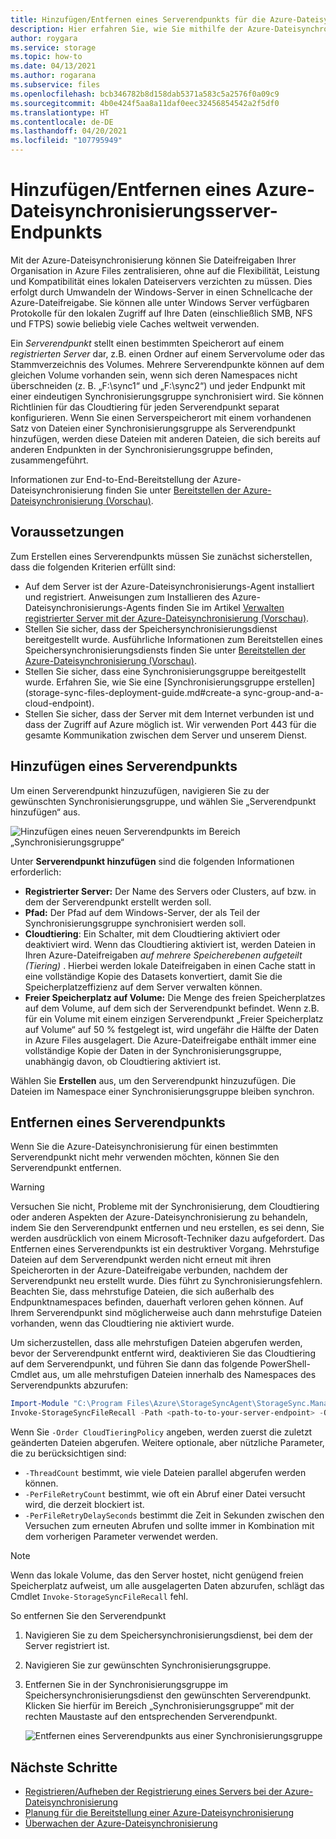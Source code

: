 ```yaml
---
title: Hinzufügen/Entfernen eines Serverendpunkts für die Azure-Dateisynchronisierung | Microsoft-Dokumentation
description: Hier erfahren Sie, wie Sie mithilfe der Azure-Dateisynchronisierung Serverendpunkte hinzufügen oder entfernen. Ein Serverendpunkt ist ein bestimmter Speicherort auf einem registrierten Server, z. B. ein Ordner auf einem Servervolume.
author: roygara
ms.service: storage
ms.topic: how-to
ms.date: 04/13/2021
ms.author: rogarana
ms.subservice: files
ms.openlocfilehash: bcb346782b8d158dab5371a583c5a2576f0a09c9
ms.sourcegitcommit: 4b0e424f5aa8a11daf0eec32456854542a2f5df0
ms.translationtype: HT
ms.contentlocale: de-DE
ms.lasthandoff: 04/20/2021
ms.locfileid: "107795949"
---
```

# <a name="addremove-an-azure-file-sync-server-endpoint"></a>Hinzufügen/Entfernen eines Azure-Dateisynchronisierungsserver-Endpunkts
Mit der Azure-Dateisynchronisierung können Sie Dateifreigaben Ihrer Organisation in Azure Files zentralisieren, ohne auf die Flexibilität, Leistung und Kompatibilität eines lokalen Dateiservers verzichten zu müssen. Dies erfolgt durch Umwandeln der Windows-Server in einen Schnellcache der Azure-Dateifreigabe. Sie können alle unter Windows Server verfügbaren Protokolle für den lokalen Zugriff auf Ihre Daten (einschließlich SMB, NFS und FTPS) sowie beliebig viele Caches weltweit verwenden.

Ein *Serverendpunkt* stellt einen bestimmten Speicherort auf einem *registrierten Server* dar, z.B. einen Ordner auf einem Servervolume oder das Stammverzeichnis des Volumes. Mehrere Serverendpunkte können auf dem gleichen Volume vorhanden sein, wenn sich deren Namespaces nicht überschneiden (z. B. „F:\sync1“ und „F:\sync2“) und jeder Endpunkt mit einer eindeutigen Synchronisierungsgruppe synchronisiert wird. Sie können Richtlinien für das Cloudtiering für jeden Serverendpunkt separat konfigurieren. Wenn Sie einen Serverspeicherort mit einem vorhandenen Satz von Dateien einer Synchronisierungsgruppe als Serverendpunkt hinzufügen, werden diese Dateien mit anderen Dateien, die sich bereits auf anderen Endpunkten in der Synchronisierungsgruppe befinden, zusammengeführt.

Informationen zur End-to-End-Bereitstellung der Azure-Dateisynchronisierung finden Sie unter [Bereitstellen der Azure-Dateisynchronisierung (Vorschau)](file-sync-deployment-guide.md).

## <a name="prerequisites"></a>Voraussetzungen
Zum Erstellen eines Serverendpunkts müssen Sie zunächst sicherstellen, dass die folgenden Kriterien erfüllt sind: 
- Auf dem Server ist der Azure-Dateisynchronisierungs-Agent installiert und registriert. Anweisungen zum Installieren des Azure-Dateisynchronisierungs-Agents finden Sie im Artikel [Verwalten registrierter Server mit der Azure-Dateisynchronisierung (Vorschau)](file-sync-server-registration.md). 
- Stellen Sie sicher, dass der Speichersynchronisierungsdienst bereitgestellt wurde. Ausführliche Informationen zum Bereitstellen eines Speichersynchronisierungsdiensts finden Sie unter [Bereitstellen der Azure-Dateisynchronisierung (Vorschau)](file-sync-deployment-guide.md). 
- Stellen Sie sicher, dass eine Synchronisierungsgruppe bereitgestellt wurde. Erfahren Sie, wie Sie eine [Synchronisierungsgruppe erstellen](storage-sync-files-deployment-guide.md#create-a sync-group-and-a-cloud-endpoint).
- Stellen Sie sicher, dass der Server mit dem Internet verbunden ist und dass der Zugriff auf Azure möglich ist. Wir verwenden Port 443 für die gesamte Kommunikation zwischen dem Server und unserem Dienst.

## <a name="add-a-server-endpoint"></a>Hinzufügen eines Serverendpunkts
Um einen Serverendpunkt hinzuzufügen, navigieren Sie zu der gewünschten Synchronisierungsgruppe, und wählen Sie „Serverendpunkt hinzufügen“ aus.

![Hinzufügen eines neuen Serverendpunkts im Bereich „Synchronisierungsgruppe“](media/storage-sync-files-server-endpoint/add-server-endpoint.png)

Unter **Serverendpunkt hinzufügen** sind die folgenden Informationen erforderlich:

- **Registrierter Server:** Der Name des Servers oder Clusters, auf bzw. in dem der Serverendpunkt erstellt werden soll.
- **Pfad:** Der Pfad auf dem Windows-Server, der als Teil der Synchronisierungsgruppe synchronisiert werden soll.
- **Cloudtiering**: Ein Schalter, mit dem Cloudtiering aktiviert oder deaktiviert wird. Wenn das Cloudtiering aktiviert ist, werden Dateien in Ihren Azure-Dateifreigaben *auf mehrere Speicherebenen aufgeteilt (Tiering)* . Hierbei werden lokale Dateifreigaben in einen Cache statt in eine vollständige Kopie des Datasets konvertiert, damit Sie die Speicherplatzeffizienz auf dem Server verwalten können.
- **Freier Speicherplatz auf Volume:** Die Menge des freien Speicherplatzes auf dem Volume, auf dem sich der Serverendpunkt befindet. Wenn z.B. für ein Volume mit einem einzigen Serverendpunkt „Freier Speicherplatz auf Volume“ auf 50 % festgelegt ist, wird ungefähr die Hälfte der Daten in Azure Files ausgelagert. Die Azure-Dateifreigabe enthält immer eine vollständige Kopie der Daten in der Synchronisierungsgruppe, unabhängig davon, ob Cloudtiering aktiviert ist.

Wählen Sie **Erstellen** aus, um den Serverendpunkt hinzuzufügen. Die Dateien im Namespace einer Synchronisierungsgruppe bleiben synchron. 

## <a name="remove-a-server-endpoint"></a>Entfernen eines Serverendpunkts
Wenn Sie die Azure-Dateisynchronisierung für einen bestimmten Serverendpunkt nicht mehr verwenden möchten, können Sie den Serverendpunkt entfernen. 

> [!Warning]  
> Versuchen Sie nicht, Probleme mit der Synchronisierung, dem Cloudtiering oder anderen Aspekten der Azure-Dateisynchronisierung zu behandeln, indem Sie den Serverendpunkt entfernen und neu erstellen, es sei denn, Sie werden ausdrücklich von einem Microsoft-Techniker dazu aufgefordert. Das Entfernen eines Serverendpunkts ist ein destruktiver Vorgang. Mehrstufige Dateien auf dem Serverendpunkt werden nicht erneut mit ihren Speicherorten in der Azure-Dateifreigabe verbunden, nachdem der Serverendpunkt neu erstellt wurde. Dies führt zu Synchronisierungsfehlern. Beachten Sie, dass mehrstufige Dateien, die sich außerhalb des Endpunktnamespaces befinden, dauerhaft verloren gehen können. Auf Ihrem Serverendpunkt sind möglicherweise auch dann mehrstufige Dateien vorhanden, wenn das Cloudtiering nie aktiviert wurde.

Um sicherzustellen, dass alle mehrstufigen Dateien abgerufen werden, bevor der Serverendpunkt entfernt wird, deaktivieren Sie das Cloudtiering auf dem Serverendpunkt, und führen Sie dann das folgende PowerShell-Cmdlet aus, um alle mehrstufigen Dateien innerhalb des Namespaces des Serverendpunkts abzurufen:

```PowerShell
Import-Module "C:\Program Files\Azure\StorageSyncAgent\StorageSync.Management.ServerCmdlets.dll"
Invoke-StorageSyncFileRecall -Path <path-to-to-your-server-endpoint> -Order CloudTieringPolicy
```
Wenn Sie `-Order CloudTieringPolicy` angeben, werden zuerst die zuletzt geänderten Dateien abgerufen.
Weitere optionale, aber nützliche Parameter, die zu berücksichtigen sind:
* `-ThreadCount` bestimmt, wie viele Dateien parallel abgerufen werden können.
* `-PerFileRetryCount` bestimmt, wie oft ein Abruf einer Datei versucht wird, die derzeit blockiert ist.
* `-PerFileRetryDelaySeconds` bestimmt die Zeit in Sekunden zwischen den Versuchen zum erneuten Abrufen und sollte immer in Kombination mit dem vorherigen Parameter verwendet werden.

> [!Note]  
> Wenn das lokale Volume, das den Server hostet, nicht genügend freien Speicherplatz aufweist, um alle ausgelagerten Daten abzurufen, schlägt das Cmdlet `Invoke-StorageSyncFileRecall` fehl.  

So entfernen Sie den Serverendpunkt

1. Navigieren Sie zu dem Speichersynchronisierungsdienst, bei dem der Server registriert ist.
1. Navigieren Sie zur gewünschten Synchronisierungsgruppe.
1. Entfernen Sie in der Synchronisierungsgruppe im Speichersynchronisierungsdienst den gewünschten Serverendpunkt. Klicken Sie hierfür im Bereich „Synchronisierungsgruppe“ mit der rechten Maustaste auf den entsprechenden Serverendpunkt.

    ![Entfernen eines Serverendpunkts aus einer Synchronisierungsgruppe](media/storage-sync-files-server-endpoint/remove-server-endpoint-1.png)

## <a name="next-steps"></a>Nächste Schritte
- [Registrieren/Aufheben der Registrierung eines Servers bei der Azure-Dateisynchronisierung](file-sync-server-registration.md)
- [Planung für die Bereitstellung einer Azure-Dateisynchronisierung](file-sync-planning.md)
- [Überwachen der Azure-Dateisynchronisierung](file-sync-monitoring.md)
